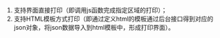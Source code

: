 1. 支持界面直接打印（即调用js函数完成指定区域的打印）；
2. 支持HTML模板方式打印（即通过定义html的模板通过后台接口得到对应的json对象，将json数据导入到html模板中，形成打印界面）。